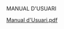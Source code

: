 MANUAL D'USUARI
 
 [Manual d'Usuari.pdf](https://github.com/user-attachments/files/20107645/Manual.d.Usuari.pdf)
